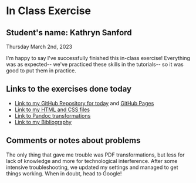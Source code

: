 # In Class Exercise
## Student's name: Kathryn Sanford 

Thursday March 2nd, 2023 

I'm happy to say I've successfully finished this in-class exercise! Everything was as expected-- we've practiced these skills in the tutorials-- so it was good to put them in practice.

## Links to the exercises done today 

- [Link to my GitHub Repository for today](https://www.github.com/kes151/DHExercise) and [GitHub Pages](/DHExercise)
- [Link to my HTML and CSS files](/DHExercise/exercise2.html)
- [Link to Pandoc transformations](/DHExercise/pandoc_transformations.zip)
- [Link to my Bibliography](/DHExercise/bibliography.html)

## Comments or notes about problems 

The only thing that gave me trouble was PDF transformations, but less for lack of knowledge and more for technological interference. After some intensive troubleshooting, we updated my settings and managed to get things working. When in doubt, head to Google!
